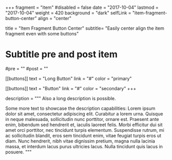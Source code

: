 +++
fragment = "item"
#disabled = false
date = "2017-10-04"
lastmod = "2017-10-04"
weight = 420
background = "dark"
selfLink = "item-fragment-button-center"
align = "center"

title = "Item Fragment Button Center"
subtitle= "Easily center align the item fragment even with some buttons"

# Subtitle pre and post item
#pre = ""
#post = ""


[[buttons]]
  text = "Long Button"
  link = "#"
  color = "primary"

[[buttons]]
  text = "Button"
  link = "#"
  color = "secondary"
+++


description = """
Also a long description is possible.

Some more text to showcase the description capabilities:
Lorem ipsum dolor sit amet, consectetur adipiscing elit.
Curabitur a lorem urna.
Quisque in neque malesuada, sollicitudin nunc porttitor, ornare est.
Praesent ante enim, bibendum sed hendrerit et, iaculis laoreet felis.
Morbi efficitur dui sit amet orci porttitor, nec tincidunt turpis elementum.
Suspendisse rutrum, mi ac sollicitudin blandit, eros sem tincidunt enim, vitae feugiat turpis eros ut diam.
Nunc hendrerit, nibh vitae dignissim pretium, magna nulla lacinia massa, et interdum lacus purus ultricies lacus.
Nulla tincidunt quis lacus in posuere.
"""